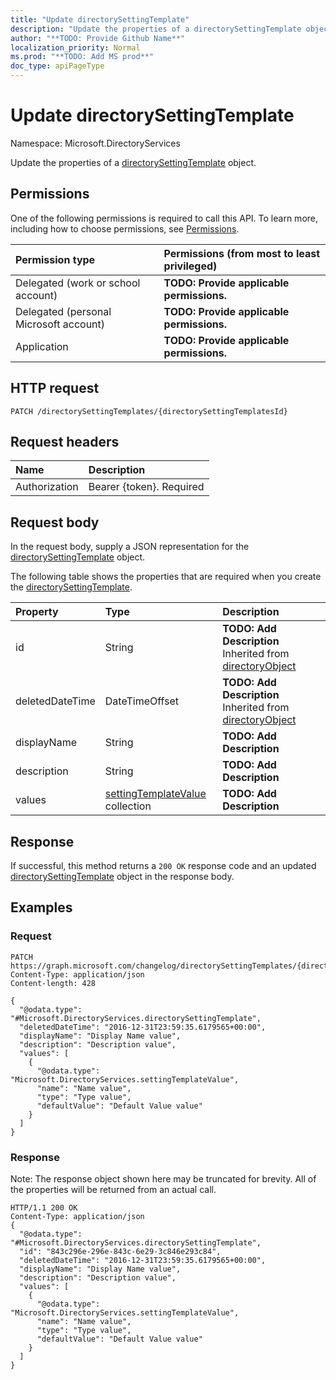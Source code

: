 ```yaml
---
title: "Update directorySettingTemplate"
description: "Update the properties of a directorySettingTemplate object."
author: "**TODO: Provide Github Name**"
localization_priority: Normal
ms.prod: "**TODO: Add MS prod**"
doc_type: apiPageType
---
```


# Update directorySettingTemplate

Namespace: Microsoft.DirectoryServices

Update the properties of a [directorySettingTemplate](../resources/microsoft.directoryservices-directorysettingtemplate.md) object.

## Permissions
One of the following permissions is required to call this API. To learn more, including how to choose permissions, see [Permissions](/concepts/permissions-reference.md).

|Permission type|Permissions (from most to least privileged)|
|:---|:---|
|Delegated (work or school account)|**TODO: Provide applicable permissions.**|
|Delegated (personal Microsoft account)|**TODO: Provide applicable permissions.**|
|Application|**TODO: Provide applicable permissions.**|

## HTTP request
<!-- {
  "blockType": "ignored"
}
-->
``` http
PATCH /directorySettingTemplates/{directorySettingTemplatesId}
```

## Request headers
|Name|Description|
|:---|:---|
|Authorization|Bearer {token}. Required|

## Request body
In the request body, supply a JSON representation for the [directorySettingTemplate](../resources/microsoft.directoryservices-directorysettingtemplate.md) object.

The following table shows the properties that are required when you create the [directorySettingTemplate](../resources/microsoft.directoryservices-directorysettingtemplate.md).

|Property|Type|Description|
|:---|:---|:---|
|id|String|**TODO: Add Description** Inherited from [directoryObject](../resources/microsoft.directoryservices-directoryobject.md)|
|deletedDateTime|DateTimeOffset|**TODO: Add Description** Inherited from [directoryObject](../resources/microsoft.directoryservices-directoryobject.md)|
|displayName|String|**TODO: Add Description**|
|description|String|**TODO: Add Description**|
|values|[settingTemplateValue](../resources/microsoft.directoryservices-settingtemplatevalue.md) collection|**TODO: Add Description**|



## Response
If successful, this method returns a `200 OK` response code and an updated [directorySettingTemplate](../resources/microsoft.directoryservices-directorysettingtemplate.md) object in the response body.

## Examples

### Request
<!-- {
  "blockType": "request",
  "name": "update_directorysettingtemplate"
}
-->
``` http
PATCH https://graph.microsoft.com/changelog/directorySettingTemplates/{directorySettingTemplatesId}
Content-Type: application/json
Content-length: 428

{
  "@odata.type": "#Microsoft.DirectoryServices.directorySettingTemplate",
  "deletedDateTime": "2016-12-31T23:59:35.6179565+00:00",
  "displayName": "Display Name value",
  "description": "Description value",
  "values": [
    {
      "@odata.type": "Microsoft.DirectoryServices.settingTemplateValue",
      "name": "Name value",
      "type": "Type value",
      "defaultValue": "Default Value value"
    }
  ]
}
```

### Response
Note: The response object shown here may be truncated for brevity. All of the properties will be returned from an actual call.
<!-- {
  "blockType": "response",
  "truncated": true
}
-->
``` http
HTTP/1.1 200 OK
Content-Type: application/json
{
  "@odata.type": "#Microsoft.DirectoryServices.directorySettingTemplate",
  "id": "843c296e-296e-843c-6e29-3c846e293c84",
  "deletedDateTime": "2016-12-31T23:59:35.6179565+00:00",
  "displayName": "Display Name value",
  "description": "Description value",
  "values": [
    {
      "@odata.type": "Microsoft.DirectoryServices.settingTemplateValue",
      "name": "Name value",
      "type": "Type value",
      "defaultValue": "Default Value value"
    }
  ]
}
```

